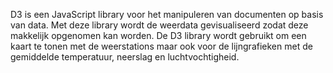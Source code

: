 D3 is een JavaScript library voor het manipuleren van documenten op basis van data. Met deze library wordt de weerdata gevisualiseerd zodat deze makkelijk opgenomen kan worden. De D3 library wordt gebruikt om een kaart te tonen met de weerstations maar ook voor de lijngrafieken met de gemiddelde temperatuur, neerslag en luchtvochtigheid.